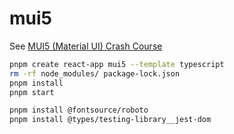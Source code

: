 # mui5

See [MUI5 (Material UI) Crash Course](https://www.youtube.com/watch?v=o1chMISeTC0)

```bash
pnpm create react-app mui5 --template typescript
rm -rf node_modules/ package-lock.json
pnpm install
pnpm start

pnpm install @fontsource/roboto
pnpm install @types/testing-library__jest-dom
```